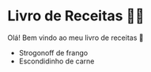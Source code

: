 # Livro de Receitas :woman_cook:

Olá! Bem vindo ao meu livro de receitas :clap:

- Strogonoff de frango
- Escondidinho de carne